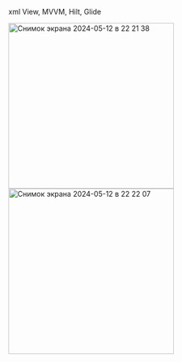 xml View, MVVM, Hilt, Glide

<img width="327" alt="Снимок экрана 2024-05-12 в 22 21 38" src="https://github.com/foohokik/PokeApp/assets/107697919/589bb4b8-47d6-48a7-bda2-c9ceb6d55274">
<img width="327" alt="Снимок экрана 2024-05-12 в 22 22 07" src="https://github.com/foohokik/PokeApp/assets/107697919/24e28612-d6b0-4fc8-bc1e-0c4efb0c43d8">
